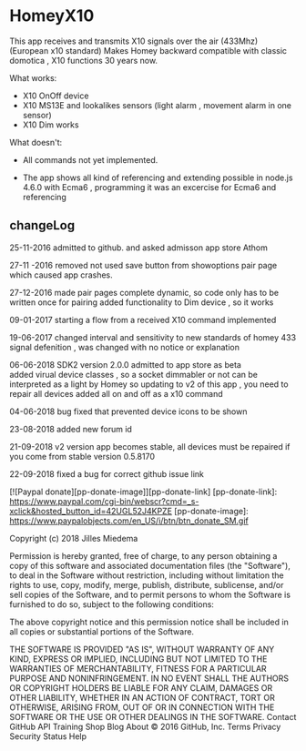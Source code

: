 ﻿# HomeyX10



This app receives and transmits X10 signals over the air (433Mhz) (European x10 standard)
Makes Homey backward compatible with classic domotica , X10 functions 30 years now.

What works:

* X10 OnOff device
* X10 MS13E and lookalikes sensors (light alarm , movement alarm in one sensor)
* X10 Dim works

What doesn't:

*  All commands not yet implemented.

* The app shows all kind of referencing and extending possible in node.js 4.6.0 with Ecma6 , 
programming it was an excercise for Ecma6 and referencing


## changeLog


25-11-2016 admitted to github. and asked admisson app store Athom

27-11 -2016 removed not used save button from showoptions pair page which caused app crashes.

27-12-2016  made pair pages complete dynamic, so code only has to be written once for pairing
            added functionality to Dim device , so it works 

09-01-2017  starting a flow from a received X10 command implemented

19-06-2017 changed interval and sensitivity to new standards of homey 433 signal defenition , was changed with no notice or explanation 

06-06-2018  SDK2 version 2.0.0 admitted to app store as beta  
            added virual device classes , so a socket dimmabler or not  can be interpreted as a light by Homey
			so updating to v2 of this app , you need to repair all devices 
			added all on and off as a x10 command 

04-06-2018 bug fixed that prevented device icons to be shown

23-08-2018  added new forum id

21-09-2018 v2 version app becomes stable, all devices must be repaired if you come from stable version 0.5.8170

22-09-2018  fixed a bug for correct github issue link

[![Paypal donate][pp-donate-image]][pp-donate-link]
[pp-donate-link]: https://www.paypal.com/cgi-bin/webscr?cmd=_s-xclick&hosted_button_id=42UGL52J4KPZE
[pp-donate-image]: https://www.paypalobjects.com/en_US/i/btn/btn_donate_SM.gif






Copyright (c) 2018 Jilles Miedema

Permission is hereby granted, free of charge, to any person obtaining a copy of this software and associated documentation files (the "Software"), to deal in the Software without restriction, including without limitation the rights to use, copy, modify, merge, publish, distribute, sublicense, and/or sell copies of the Software, and to permit persons to whom the Software is furnished to do so, subject to the following conditions:

The above copyright notice and this permission notice shall be included in all copies or substantial portions of the Software.

THE SOFTWARE IS PROVIDED "AS IS", WITHOUT WARRANTY OF ANY KIND, EXPRESS OR IMPLIED, INCLUDING BUT NOT LIMITED TO THE WARRANTIES OF MERCHANTABILITY, FITNESS FOR A PARTICULAR PURPOSE AND NONINFRINGEMENT. IN NO EVENT SHALL THE AUTHORS OR COPYRIGHT HOLDERS BE LIABLE FOR ANY CLAIM, DAMAGES OR OTHER LIABILITY, WHETHER IN AN ACTION OF CONTRACT, TORT OR OTHERWISE, ARISING FROM, OUT OF OR IN CONNECTION WITH THE SOFTWARE OR THE USE OR OTHER DEALINGS IN THE SOFTWARE.
Contact GitHub API Training Shop Blog About
© 2016 GitHub, Inc. Terms Privacy Security Status Help




